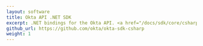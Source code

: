 ```yaml
---
layout: software
title: Okta API .NET SDK
excerpt: .NET bindings for the Okta API. <a href="/docs/sdk/core/csharp_api_sdk/html/6af60b57-62fa-477c-a899-e2f21286c53d.htm">Get started now</a>.
github_url: https://github.com/okta/okta-sdk-csharp
weight: 1
---
```

